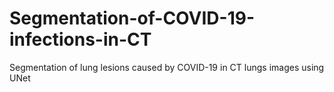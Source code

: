 # Segmentation-of-COVID-19-infections-in-CT


Segmentation of lung lesions caused by COVID-19 in CT lungs images using UNet
